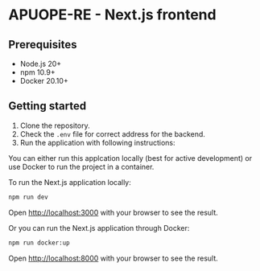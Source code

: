 # APUOPE-RE - Next.js frontend

## Prerequisites

- Node.js 20+
- npm 10.9+
- Docker 20.10+

## Getting started

1. Clone the repository.
2. Check the `.env` file for correct address for the backend.
3. Run the application with following instructions:

You can either run this applcation locally (best for active development) or use Docker to run the project in a container.

To run the Next.js application locally:

```bash
npm run dev
```

Open [http://localhost:3000](http://localhost:3000) with your browser to see the result.

Or you can run the Next.js application through Docker:

```bash
npm run docker:up
```

Open [http://localhost:8000](http://localhost:8000) with your browser to see the result.
